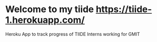 # Welcome to my tiide https://tiide-1.herokuapp.com/
Heroku App to track progress of TIIDE Interns working for GMIT

